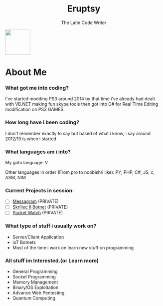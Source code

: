 <div align="center">
<h1>Eruptsy</h1>
</div>

<div align="center">
The Latin Code Writer
</div>

<p>
    <img width="80" src="https://media.discordapp.net/attachments/947128520105132042/955478123443548210/gehgedhb.png?width=871&height=248">
</p>

# About Me

### What got me into coding?

I've started modding PS3 around 2014 by that time i've already had dealt with VB.NET making fun skype tools then got into C# for Real Time Editing modification on PS3 GAMES.

### How long have i been coding? 
I don't remember exactly to say but based of what i know, i say around 2012/13 is when i started

### What languages am i into?

My goto language: V

Other languages in order (From pro to noobish/i like):
PY, PHP, C#, JS, c, ASM, NIM

### Current Projects in session:

- [ ] [Messagram](https://github.com/Messagram/Messagram-Server) (PRIVATE)
- [ ] [Skrillec II Botnet](https://github.com/Skrillec-Security/Skrillec-II) (PRIVATE)
- [ ] [Packet Watch](https://github.com/Eruptsy/PacketWatch) (PRIVATE)

### What type of stuff i usually work on?

* Server/Client Application
* ioT Botnets
* Most of the time i work on learn new stuff on programming

### All stuff im Interested.(or Learn more)

* General Programming
* Socket Programming
* Memory Management
* Binary/OS Exploitation
* Advance Web Pentesting
* Quantum Computing
